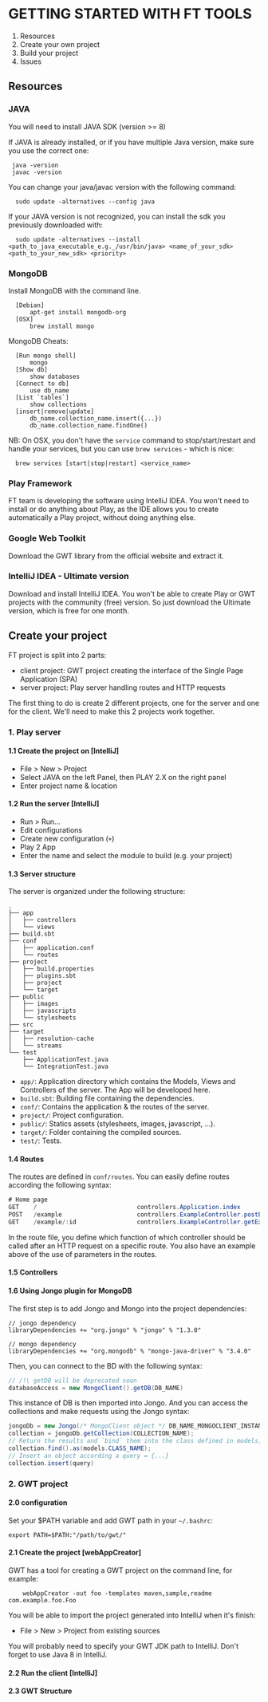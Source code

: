 GETTING STARTED WITH FT TOOLS
=============================

1. Resources
2. Create your own project
3. Build your project
4. Issues

Resources
---------

### JAVA

You will need to install JAVA SDK (version >= 8)

 If JAVA is already installed, or if you have multiple Java version, make sure you use the correct one:
 ```
  java -version
  javac -version
 ```

You can change your java/javac version with the following command:

```
  sudo update -alternatives --config java
```

If your JAVA version is not recognized, you can install the sdk you previously downloaded with:

```
  sudo update -alternatives --install <path_to_java_executable_e.g._/usr/bin/java> <name_of_your_sdk> <path_to_your_new_sdk> <priority>
```

### MongoDB

Install MongoDB with the command line.
```
  [Debian]
      apt-get install mongodb-org
  [OSX]
      brew install mongo
```
MongoDB Cheats:

```
  [Run mongo shell]
      mongo
  [Show db]
      show databases
  [Connect to db]
      use db_name
  [List `tables`]
      show collections
  [insert|remove|update]
      db_name.collection_name.insert({...})
      db_name.collection_name.findOne()
```

NB: On OSX, you don't have the `service` command to stop/start/restart and handle your services, but you can use `brew services` - which is nice:

```
  brew services [start|stop|restart] <service_name>
```

### Play Framework

FT team is developing the software using IntelliJ IDEA. You won't need to install or do anything about Play, as the IDE allows you to create automatically a Play project, without doing anything else.

### Google Web Toolkit

Download the GWT library from the official website and extract it.

### IntelliJ IDEA - Ultimate version

Download and install IntelliJ IDEA. You won't be able to create Play or GWT projects with the community (free) version. So just download the Ultimate version, which is free for one month.

Create your project
-------------------

FT project is split into 2 parts:

- client project: GWT project creating the interface of the Single Page Application (SPA)
- server project: Play server handling routes and HTTP requests

The first thing to do is create 2 different projects, one for the server and one for the client. We'll need to make this 2 projects work together.

### 1. Play server

#### 1.1 Create the project on [IntelliJ]

* File > New > Project
* Select JAVA on the left Panel, then PLAY 2.X on the right panel
* Enter project name & location

#### 1.2 Run the server [IntelliJ]

* Run > Run...
* Edit configurations
* Create new configuration (`+`)
* Play 2 App
* Enter the name and select the module to build (e.g. your project)

#### 1.3 Server structure

The server is organized under the following structure:

```
.
├── app
│   ├── controllers
│   └── views
├── build.sbt
├── conf
│   ├── application.conf
│   └── routes
├── project
│   ├── build.properties
│   ├── plugins.sbt
│   ├── project
│   └── target
├── public
│   ├── images
│   ├── javascripts
│   └── stylesheets
├── src
├── target
│   ├── resolution-cache
│   └── streams
└── test
    ├── ApplicationTest.java
    └── IntegrationTest.java
```

* `app/`: Application directory which contains the Models, Views and Controllers of the server. The App will be developed here.
* `build.sbt`: Building file containing the dependencies.
* `conf/`: Contains the application & the routes of the server.
* `project/`: Project configuration.
* `public/`: Statics assets (stylesheets, images, javascript, ...).
* `target/`: Folder containing the compiled sources.
* `test/`: Tests.

#### 1.4 Routes

The routes are defined in `conf/routes`. You can easily define routes according the following syntax:

```java
# Home page
GET    /                            controllers.Application.index
POST   /example                     controllers.ExampleController.postExample()
GET    /example/:id                 controllers.ExampleController.getExample(id: String)
```

In the route file, you define which function of which controller should be called after an HTTP request on a specific route. You also have an example above of the use of parameters in the routes.

#### 1.5 Controllers



#### 1.6 Using Jongo plugin for MongoDB

The first step is to add Jongo and Mongo into the project dependencies:

```
// jongo dependency
libraryDependencies += "org.jongo" % "jongo" % "1.3.0"

// mongo dependency
libraryDependencies += "org.mongodb" % "mongo-java-driver" % "3.4.0"
```

Then, you can connect to the BD with the following syntax:

```java
// /!\ getDB will be deprecated soon
databaseAccess = new MongoClient().getDB(DB_NAME)
```

This instance of DB is then imported into Jongo. And you can access the collections and make requests using the Jongo syntax:

```java
jongoDb = new Jongo(/* MongoClient object */ DB_NAME_MONGOCLIENT_INSTANCIED);
collection = jongoDb.getCollection(COLLECTION_NAME);
// Return the results and `bind` them into the class defined in models, of name CLASS_NAME
collection.find().as(models.CLASS_NAME);
// Insert an object according a query = {...}
collection.insert(query)
```

### 2. GWT project

#### 2.0 configuration

Set your $PATH variable and add GWT path in your `~/.bashrc`:

```
export PATH=$PATH:"/path/to/gwt/"
```

#### 2.1 Create the project [webAppCreator]

GWT has a tool for creating a GWT project on the command line, for example:

```
    webAppCreator -out foo -templates maven,sample,readme com.example.foo.Foo
```

You will be able to import the project generated into IntelliJ when it's finish:

* File > New > Project from existing sources

You will probably need to specify your GWT JDK path to IntelliJ. Don't forget to use Java 8 in IntelliJ.

#### 2.2 Run the client [IntelliJ]



#### 2.3 GWT Structure
